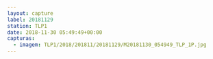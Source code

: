 ```yaml
---
layout: capture
label: 20181129
station: TLP1
date: 2018-11-30 05:49:49+00:00
capturas:
  - imagem: TLP1/2018/201811/20181129/M20181130_054949_TLP_1P.jpg
---
```

